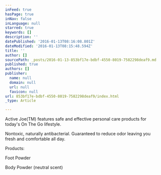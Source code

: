 ```yaml
---
inFeed: true
hasPage: true
inNav: false
inLanguage: null
starred: true
keywords: []
description: ''
datePublished: '2016-01-13T08:16:08.801Z'
dateModified: '2016-01-13T08:15:48.594Z'
title: ''
author: []
sourcePath: _posts/2016-01-13-853bf17e-bdbf-4550-8019-7582298deaf9.md
published: true
authors: []
publisher:
  name: null
  domain: null
  url: null
  favicon: null
url: 853bf17e-bdbf-4550-8019-7582298deaf9/index.html
_type: Article

---
```

Active Joe(TM) features safe and effective personal care products for today's On The Go lifestyle.

Nontoxic, naturally antibacterial.  Guaranteed to reduce odor leaving you fresh and comfortable all day.

Products:

Foot Powder                 

Body Powder (neutral scent)